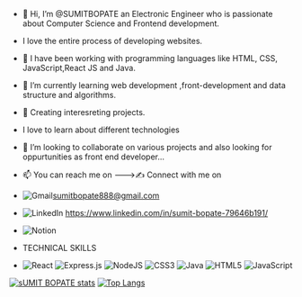 - 👋 Hi, I’m @SUMITBOPATE an Electronic Engineer who is passionate about  Computer Science and Frontend development.
-    I love the entire process of developing websites.
- 👀 I have been working with programming languages like HTML, CSS, JavaScript,React JS and Java.

- 🌱 I’m currently learning  web development ,front-development and data structure and algorithms.
- :brain:   Creating interesreting projects.
-   I love to learn about different technologies 
- 💞️ I’m looking to collaborate on  various projects and also looking for oppurtunities as front end  developer...
- 📫 You can reach me on --->:writing_hand: Connect with me on 
- ![Gmail](https://img.shields.io/badge/Gmail-D14836?style=for-the-badge&logo=gmail&logoColor=white)sumitbopate888@gmail.com
- ![LinkedIn](https://img.shields.io/badge/linkedin-%230077B5.svg?style=for-the-badge&logo=linkedin&logoColor=white) https://www.linkedin.com/in/sumit-bopate-79646b191/
- ![Notion](https://img.shields.io/badge/Notion-%23000000.svg?style=for-the-badge&logo=notion&logoColor=white)
- TECHNICAL SKILLS
- ![React](https://img.shields.io/badge/react-%2320232a.svg?style=for-the-badge&logo=react&logoColor=%2361DAFB)   ![Express.js](https://img.shields.io/badge/express.js-%23404d59.svg?style=for-the-badge&logo=express&logoColor=%2361DAFB)  ![NodeJS](https://img.shields.io/badge/node.js-6DA55F?style=for-the-badge&logo=node.js&logoColor=white) 	![CSS3](https://img.shields.io/badge/css3-%231572B6.svg?style=for-the-badge&logo=css3&logoColor=white)  ![Java](https://img.shields.io/badge/java-%23ED8B00.svg?style=for-the-badge&logo=java&logoColor=white)  ![HTML5](https://img.shields.io/badge/html5-%23E34F26.svg?style=for-the-badge&logo=html5&logoColor=white)  ![JavaScript](https://img.shields.io/badge/javascript-%23323330.svg?style=for-the-badge&logo=javascript&logoColor=%23F7DF1E)

[![sUMIT BOPATE stats](https://github-readme-stats.vercel.app/api?username=SUMITBOPATE&show_icons=true&theme=radical)](https://github.com/sumitbopate/github-readme-stats)
[![Top Langs](https://github-readme-stats.vercel.app/api/top-langs/?username=anuraghazra&layout=compact)](https://github.com/anuraghazra/github-readme-stats)

<!---


SUMITBOPATE/SUMITBOPATE is a ✨ special ✨ repository because its `README.md` (this file) appears on your GitHub profile.
You can click the Preview link to take a look at your changes.
--->

